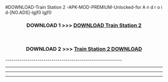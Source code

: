 #DOWNLOAD-Train Station 2 -APK-MOD-PREMIUM-Unlocked-for A n d r o i d-[NO.ADS]-lgjf0 lgjf0 



<div align="center">

<h3>DOWNLOAD 1 >>> <a href="https://getmod2.web.app/?judul=Train Station 2 ">DOWNLOAD Train Station 2 </a></h3><br>

<h3>DOWNLOAD 2 >>> <a href="https://getmod2.web.app/?judul=Train Station 2 ">Train Station 2  DOWNLOAD </a></h3>

</div>
----------------------------------------------------------

----------------------------------------------------------

----------------------------------------------------------

----------------------------------------------------------



